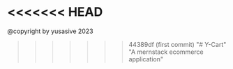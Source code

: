 <<<<<<< HEAD
=======
@copyright by yusasive 2023
>>>>>>> 44389df (first commit)
"# Y-Cart" 
"A mernstack ecommerce application" 
